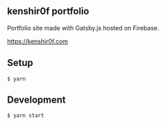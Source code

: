 ## kenshir0f portfolio

Portfolio site made with Gatsby.js hosted on Firebase.

https://kenshir0f.com

## Setup

```
$ yarn
```

## Development

```
$ yarn start
```
